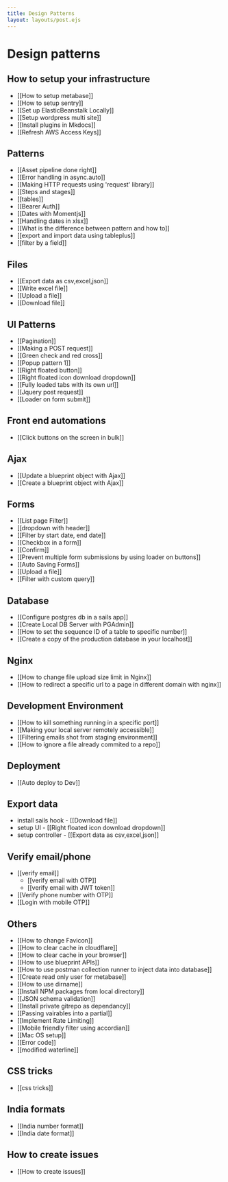 ```yaml
---
title: Design Patterns
layout: layouts/post.ejs
---
```

# Design patterns
## How to setup your infrastructure
- [[How to setup metabase]]
- [[How to setup sentry]]
- [[Set up ElasticBeanstalk Locally]]
- [[Setup wordpress multi site]]
- [[Install plugins in Mkdocs]]
- [[Refresh AWS Access Keys]]


## Patterns
- [[Asset pipeline done right]]
- [[Error handling in async.auto]]
- [[Making HTTP requests using 'request' library]]
- [[Steps and stages]]
- [[tables]]
- [[Bearer Auth]]
- [[Dates with Momentjs]]
- [[Handling dates in xlsx]]
- [[What is the difference between pattern and how to]]
- [[export and import data using tableplus]]
- [[filter by a field]]


## Files
- [[Export data as csv,excel,json]]
- [[Write excel file]]
- [[Upload a file]]
- [[Download file]]


## UI Patterns
- [[Pagination]]
- [[Making a POST request]]
- [[Green check and red cross]]
- [[Popup pattern 1]]
- [[Right floated button]]
- [[Right floated icon download dropdown]]
- [[Fully loaded tabs with its own url]]
- [[Jquery post request]]
- [[Loader on form submit]]



## Front end automations 
- [[Click buttons on the screen in bulk]]

## Ajax
- [[Update a blueprint object with Ajax]]
- [[Create a blueprint object with Ajax]]

## Forms
- [[List page Filter]]
- [[dropdown with header]]
- [[Filter by start date, end date]]
- [[Checkbox in a form]]
- [[Confirm]]
- [[Prevent multiple form submissions by using loader on buttons]]
- [[Auto Saving Forms]]
- [[Upload a file]]
- [[Filter with custom query]]




## Database
- [[Configure postgres db in a sails app]]
- [[Create Local DB Server with PGAdmin]]
- [[How to set the sequence ID of a table to specific number]]
- [[Create a copy of the production database in your localhost]]

## Nginx
- [[How to change file upload size limit in Nginx]]
- [[How to redirect a specific url to a page in different domain with nginx]]




## Development Environment
- [[How to kill something running in a specific port]]
- [[Making your local server remotely accessible]]
- [[Filtering emails shot from staging environment]]
- [[How to ignore a file already commited to a repo]]


## Deployment
- [[Auto deploy to Dev]]

## Export data
- install sails hook - [[Download file]]
- setup UI - [[Right floated icon download dropdown]]
- setup controller - [[Export data as csv,excel,json]]

## Verify email/phone
- [[verify email]]
	- [[verify email with OTP]]
	- [[verify email with JWT token]]
- [[Verify phone number with OTP]]
- [[Login with mobile OTP]]

## Others
- [[How to change Favicon]]
- [[How to clear cache in cloudflare]]
- [[How to clear cache in your browser]]
- [[How to use blueprint APIs]]
- [[How to use postman collection runner to inject data into database]]
- [[Create read only user for metabase]]
- [[How to use dirname]]
- [[Install NPM packages from local directory]]
- [[JSON schema validation]]
- [[Install private gitrepo as dependancy]]
- [[Passing vairables into a partial]]
- [[Implement Rate Limiting]]
- [[Mobile friendly filter using accordian]]
- [[Mac OS setup]]
- [[Error code]]
- [[modified waterline]]


## CSS tricks
- [[css tricks]]

## India formats 
- [[India number format]]
- [[India date format]]


## How to create issues 
- [[How to create issues]]






